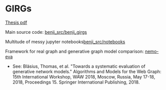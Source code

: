 # GIRGs

[Thesis pdf](thesis/thesis.pdf)

Main source code: [benji_src/benji_girgs](benji_src/benji_girgs)

Multitude of messy jupyter notebooks[benji_src/notebooks](benji_src/notebooks)

Framework for real graph and generative graph model comparison: [nemo-eva](nemo-eva)
- See: Bläsius, Thomas, et al. "Towards a systematic evaluation of generative network models." Algorithms and Models for the Web Graph: 15th International Workshop, WAW 2018, Moscow, Russia, May 17-18, 2018, Proceedings 15. Springer International Publishing, 2018.

